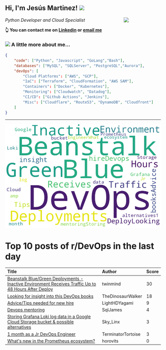 <!--
**jmartinezl/jmartinezl** is a ✨ _special_ ✨ repository because its `README.md` (this file) appears on your GitHub profile.

Here are some ideas to get you started:

- 🔭 I’m currently working on ...
- 🌱 I’m currently learning ...
- 👯 I’m looking to collaborate on ...
- 🤔 I’m looking for help with ...
- 💬 Ask me about ...
- 📫 How to reach me: ...
- 😄 Pronouns: ...
- ⚡ Fun fact: ...
-->

<h2>Hi, I'm Jesús Martinez! <img src="https://media.giphy.com/media/WUlplcMpOCEmTGBtBW/giphy.gif" width="30"> </h2>
<img align='right' src="https://media.giphy.com/media/NytMLKyiaIh6VH9SPm/giphy.gif" width="120">
<p><em>Python Developer and Cloud Specialist
</em></p>

**👆 You can contact me on [Linkedin](https://www.linkedin.com/in/jes%C3%BAs-martinez-2b7b10104/) or [email me](mailto:jesus.mtz.lorenzo@gmail.com)**

### <img src="https://media.giphy.com/media/VgCDAzcKvsR6OM0uWg/giphy.gif" width="50"> A little more about me...  

```json
{
    "code": ["Python", "Javascript", "GoLang","Bash"],
    "databases": ["MySQL", "SQLServer", "PostgreSQL","Aurora"],
    "devOps": [
        "Cloud Platforms": ["AWS", "GCP"],
        "IaC": ["Terraform", "CloudFormation", "AWS SAM"],
        "Containers": ["Docker", "Kubernetes"],
        "Monitoring": ["Cloudwatch", "Datadog"],
        "CI/CD": ["Github Actions", "Jenkins"],
        "Misc": ["Cloudflare", "Route53", "DynamoDB", "Cloudfront"]
    ]
}
```
---

![Wordcloud](./cloud.png)

# Top 10 posts of r/DevOps in the last day

| Title | Author | Score |
|:---|:---|:---|
| [Beanstalk Blue/Green Deployments - Inactive Environment Receives Traffic Up to 48 Hours After Deploy](https://www.reddit.com/r/devops/comments/zv4zjy/beanstalk_bluegreen_deployments_inactive/) | twinmind | 30 |
| [Looking for insight into this DevOps books](https://www.reddit.com/r/devops/comments/zuzzug/looking_for_insight_into_this_devops_books/) | TheDinosaurWalker | 18 |
| [Advice/Tips needed for new hire](https://www.reddit.com/r/devops/comments/zvi7i5/advicetips_needed_for_new_hire/) | LightHDYagami | 9 |
| [Devops mentoring](https://www.reddit.com/r/devops/comments/zvcpe2/devops_mentoring/) | SqlJames | 4 |
| [Storing Grafana Loki log data in a Google Cloud Storage bucket &amp; possible alternatives](https://www.reddit.com/r/devops/comments/zv3sv7/storing_grafana_loki_log_data_in_a_google_cloud/) | Sky_Linx | 3 |
| [1 month as a Jr DevOps Engineer](https://www.reddit.com/r/devops/comments/zvkpx1/1_month_as_a_jr_devops_engineer/) | TerminatorTortoise | 3 |
| [What's new in the Prometheus ecosystem?](https://www.reddit.com/r/devops/comments/zvkkfd/whats_new_in_the_prometheus_ecosystem/) | horovits | 0 |
